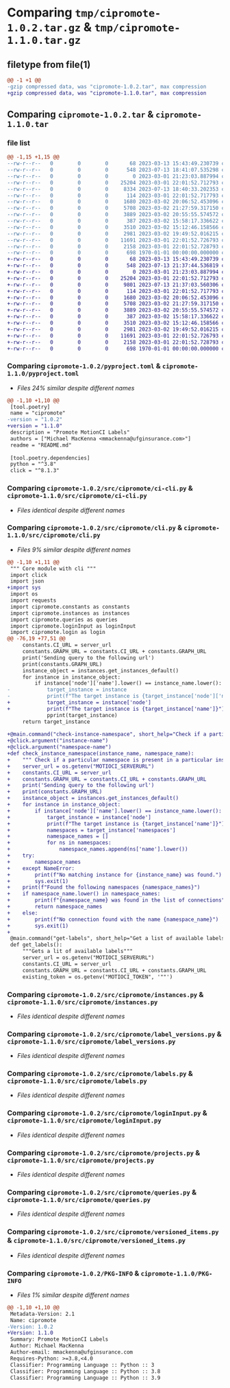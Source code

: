 # Comparing `tmp/cipromote-1.0.2.tar.gz` & `tmp/cipromote-1.1.0.tar.gz`

## filetype from file(1)

```diff
@@ -1 +1 @@
-gzip compressed data, was "cipromote-1.0.2.tar", max compression
+gzip compressed data, was "cipromote-1.1.0.tar", max compression
```

## Comparing `cipromote-1.0.2.tar` & `cipromote-1.1.0.tar`

### file list

```diff
@@ -1,15 +1,15 @@
--rw-r--r--   0        0        0       68 2023-03-13 15:43:49.230739 cipromote-1.0.2/README.md
--rw-r--r--   0        0        0      548 2023-07-13 18:41:07.535298 cipromote-1.0.2/pyproject.toml
--rw-r--r--   0        0        0        0 2023-03-01 21:23:03.887994 cipromote-1.0.2/src/cipromote/__init__.py
--rw-r--r--   0        0        0    25204 2023-03-01 22:01:52.712793 cipromote-1.0.2/src/cipromote/ci-cli.py
--rw-r--r--   0        0        0     8334 2023-07-13 18:40:33.202353 cipromote-1.0.2/src/cipromote/cli.py
--rw-r--r--   0        0        0      114 2023-03-01 22:01:52.717793 cipromote-1.0.2/src/cipromote/constants.py
--rw-r--r--   0        0        0     1680 2023-03-02 20:06:52.453096 cipromote-1.0.2/src/cipromote/instances.py
--rw-r--r--   0        0        0     5708 2023-03-02 21:27:59.317150 cipromote-1.0.2/src/cipromote/label_versions.py
--rw-r--r--   0        0        0     3889 2023-03-02 20:55:55.574572 cipromote-1.0.2/src/cipromote/labels.py
--rw-r--r--   0        0        0      387 2023-03-02 15:58:17.336622 cipromote-1.0.2/src/cipromote/login.py
--rw-r--r--   0        0        0     3510 2023-03-02 15:12:46.158566 cipromote-1.0.2/src/cipromote/loginInput.py
--rw-r--r--   0        0        0     2981 2023-03-02 19:49:52.016215 cipromote-1.0.2/src/cipromote/projects.py
--rw-r--r--   0        0        0    11691 2023-03-01 22:01:52.726793 cipromote-1.0.2/src/cipromote/queries.py
--rw-r--r--   0        0        0     2158 2023-03-01 22:01:52.728793 cipromote-1.0.2/src/cipromote/versioned_items.py
--rw-r--r--   0        0        0      698 1970-01-01 00:00:00.000000 cipromote-1.0.2/PKG-INFO
+-rw-r--r--   0        0        0       68 2023-03-13 15:43:49.230739 cipromote-1.1.0/README.md
+-rw-r--r--   0        0        0      548 2023-07-13 21:37:44.536819 cipromote-1.1.0/pyproject.toml
+-rw-r--r--   0        0        0        0 2023-03-01 21:23:03.887994 cipromote-1.1.0/src/cipromote/__init__.py
+-rw-r--r--   0        0        0    25204 2023-03-01 22:01:52.712793 cipromote-1.1.0/src/cipromote/ci-cli.py
+-rw-r--r--   0        0        0     9801 2023-07-13 21:37:03.560306 cipromote-1.1.0/src/cipromote/cli.py
+-rw-r--r--   0        0        0      114 2023-03-01 22:01:52.717793 cipromote-1.1.0/src/cipromote/constants.py
+-rw-r--r--   0        0        0     1680 2023-03-02 20:06:52.453096 cipromote-1.1.0/src/cipromote/instances.py
+-rw-r--r--   0        0        0     5708 2023-03-02 21:27:59.317150 cipromote-1.1.0/src/cipromote/label_versions.py
+-rw-r--r--   0        0        0     3889 2023-03-02 20:55:55.574572 cipromote-1.1.0/src/cipromote/labels.py
+-rw-r--r--   0        0        0      387 2023-03-02 15:58:17.336622 cipromote-1.1.0/src/cipromote/login.py
+-rw-r--r--   0        0        0     3510 2023-03-02 15:12:46.158566 cipromote-1.1.0/src/cipromote/loginInput.py
+-rw-r--r--   0        0        0     2981 2023-03-02 19:49:52.016215 cipromote-1.1.0/src/cipromote/projects.py
+-rw-r--r--   0        0        0    11691 2023-03-01 22:01:52.726793 cipromote-1.1.0/src/cipromote/queries.py
+-rw-r--r--   0        0        0     2158 2023-03-01 22:01:52.728793 cipromote-1.1.0/src/cipromote/versioned_items.py
+-rw-r--r--   0        0        0      698 1970-01-01 00:00:00.000000 cipromote-1.1.0/PKG-INFO
```

### Comparing `cipromote-1.0.2/pyproject.toml` & `cipromote-1.1.0/pyproject.toml`

 * *Files 24% similar despite different names*

```diff
@@ -1,10 +1,10 @@
 [tool.poetry]
 name = "cipromote"
-version = "1.0.2"
+version = "1.1.0"
 description = "Promote MotionCI Labels"
 authors = ["Michael MacKenna <mmackenna@ufginsurance.com>"]
 readme = "README.md"
 
 [tool.poetry.dependencies]
 python = "^3.8"
 click = "^8.1.3"
```

### Comparing `cipromote-1.0.2/src/cipromote/ci-cli.py` & `cipromote-1.1.0/src/cipromote/ci-cli.py`

 * *Files identical despite different names*

### Comparing `cipromote-1.0.2/src/cipromote/cli.py` & `cipromote-1.1.0/src/cipromote/cli.py`

 * *Files 9% similar despite different names*

```diff
@@ -1,10 +1,11 @@
 """ Core module with cli """
 import click
 import json
+import sys
 import os
 import requests
 import cipromote.constants as constants
 import cipromote.instances as instances
 import cipromote.queries as queries
 import cipromote.loginInput as loginInput
 import cipromote.login as login
@@ -76,19 +77,51 @@
     constants.CI_URL = server_url
     constants.GRAPH_URL = constants.CI_URL + constants.GRAPH_URL
     print('Sending query to the following url')
     print(constants.GRAPH_URL)
     instance_object = instances.get_instances_default()
     for instance in instance_object:
         if instance['node']['name'].lower() == instance_name.lower():
-            target_instance = instance
-            print(f"The target instance is {target_instance['node']['name']}")
+            target_instance = instance['node']
+            print(f"The target instance is {target_instance['name']}")
             pprint(target_instance)
     return target_instance
 
+@main.command("check-instance-namespace", short_help="Check if a particular namespace is present")
+@click.argument("instance-name")
+@click.argument("namespace-name")
+def check_instance_namespace(instance_name, namespace_name):
+    """ Check if a particular namespace is present in a particular instance """
+    server_url = os.getenv("MOTIOCI_SERVERURL")
+    constants.CI_URL = server_url
+    constants.GRAPH_URL = constants.CI_URL + constants.GRAPH_URL
+    print('Sending query to the following url')
+    print(constants.GRAPH_URL)
+    instance_object = instances.get_instances_default()
+    for instance in instance_object:
+        if instance['node']['name'].lower() == instance_name.lower():
+            target_instance = instance['node']
+            print(f"The target instance is {target_instance['name']}")
+            namespaces = target_instance['namespaces']
+            namespace_names = []
+            for ns in namespaces:
+                namespace_names.append(ns['name'].lower())
+    try:
+        namespace_names
+    except NameError:
+        print(f"No matching instance for {instance_name} was found.")
+        sys.exit(1)
+    print(f"Found the following namespaces {namespace_names}")
+    if namespace_name.lower() in namespace_names:
+        print(f"{namespace_name} was found in the list of connections")
+        return namespace_names
+    else:
+        print(f"No connection found with the name {namespace_name}")
+        sys.exit(1)
+
 @main.command("get-labels", short_help="Get a list of available labels")
 def get_labels():
     """Gets a lit of available labels"""
     server_url = os.getenv("MOTIOCI_SERVERURL")
     constants.CI_URL = server_url
     constants.GRAPH_URL = constants.CI_URL + constants.GRAPH_URL
     existing_token = os.getenv("MOTIOCI_TOKEN", '""')
```

### Comparing `cipromote-1.0.2/src/cipromote/instances.py` & `cipromote-1.1.0/src/cipromote/instances.py`

 * *Files identical despite different names*

### Comparing `cipromote-1.0.2/src/cipromote/label_versions.py` & `cipromote-1.1.0/src/cipromote/label_versions.py`

 * *Files identical despite different names*

### Comparing `cipromote-1.0.2/src/cipromote/labels.py` & `cipromote-1.1.0/src/cipromote/labels.py`

 * *Files identical despite different names*

### Comparing `cipromote-1.0.2/src/cipromote/loginInput.py` & `cipromote-1.1.0/src/cipromote/loginInput.py`

 * *Files identical despite different names*

### Comparing `cipromote-1.0.2/src/cipromote/projects.py` & `cipromote-1.1.0/src/cipromote/projects.py`

 * *Files identical despite different names*

### Comparing `cipromote-1.0.2/src/cipromote/queries.py` & `cipromote-1.1.0/src/cipromote/queries.py`

 * *Files identical despite different names*

### Comparing `cipromote-1.0.2/src/cipromote/versioned_items.py` & `cipromote-1.1.0/src/cipromote/versioned_items.py`

 * *Files identical despite different names*

### Comparing `cipromote-1.0.2/PKG-INFO` & `cipromote-1.1.0/PKG-INFO`

 * *Files 1% similar despite different names*

```diff
@@ -1,10 +1,10 @@
 Metadata-Version: 2.1
 Name: cipromote
-Version: 1.0.2
+Version: 1.1.0
 Summary: Promote MotionCI Labels
 Author: Michael MacKenna
 Author-email: mmackenna@ufginsurance.com
 Requires-Python: >=3.8,<4.0
 Classifier: Programming Language :: Python :: 3
 Classifier: Programming Language :: Python :: 3.8
 Classifier: Programming Language :: Python :: 3.9
```

